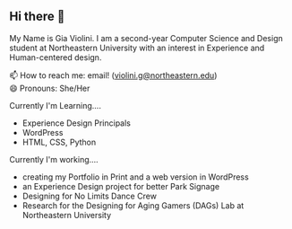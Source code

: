 ## Hi there 👋

My Name is Gia Violini. I am a second-year Computer Science and Design student at Northeastern University with an interest in Experience and Human-centered design. 

📫 How to reach me: email! (violini.g@northeastern.edu)</br>
😄 Pronouns: She/Her

Currently I'm Learning....
- Experience Design Principals
- WordPress
- HTML, CSS, Python


Currently I'm working....
- creating my Portfolio in Print and a web version in WordPress
- an Experience Design project for better Park Signage
- Designing for No Limits Dance Crew
- Research for the Designing for Aging Gamers (DAGs) Lab at Northeastern University

<!--
**giaviolini/giaviolini** is a ✨ _special_ ✨ repository because its `README.md` (this file) appears on your GitHub profile.

Here are some ideas to get you started:

- 🔭 I’m currently working on maintaining my college course work. 
- 🌱 I’m currently learning Dr. Racket and what it means to be a designer.
- 👯 I’m looking to collaborate on ...
- 🤔 I’m looking for help with ...
- 💬 Ask me about my latest design project!
- 📫 How to reach me: email! (violini.g@northeastern.edu)
- 😄 Pronouns: She/Her
- ⚡ Fun fact: My all time favorite work buddy is my cat.
-->
